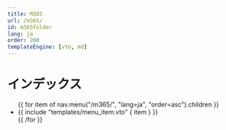 ```yaml
---
title: M365
url: /m365/
id: m365folder
lang: ja
order: 200
templateEngine: [vto, md]
---
```


# インデックス
<ul class="menu">
  {{ for item of nav.menu("/m365/", "lang=ja", "order=asc").children }}
    <li>
      {{ include "templates/menu_item.vto" { item } }}
    </li>
  {{ /for }}
</ul>